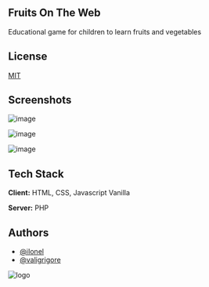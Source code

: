 ## Fruits On The Web
Educational game for children to learn fruits and vegetables

## License

[MIT](https://choosealicense.com/licenses/mit/)

## Screenshots

![image](https://github.com/iIonel/FrOW-Fruits-On-The-Web-/assets/45739581/94a6fa43-681c-4077-a3a8-60763e923f9c)

![image](https://github.com/iIonel/FrOW-Fruits-On-The-Web-/assets/45739581/60d03758-e899-44ec-b372-221695b18eef)

![image](https://github.com/iIonel/FrOW-Fruits-On-The-Web-/assets/45739581/d40f2120-274d-4ea8-b6e6-1d07852a5d59)


## Tech Stack

**Client:** HTML, CSS, Javascript Vanilla

**Server:** PHP


## Authors

- [@iIonel](https://www.github.com/iIonel)
- [@valigrigore](https://www.github.com/valigrigore27)

![logo](https://github.com/iIonel/FrOW-Fruits-On-The-Web-/assets/45739581/f25e6f52-3057-4e4b-821f-084a982e0d71)
